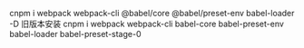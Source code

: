 cnpm i webpack webpack-cli @babel/core @babel/preset-env  babel-loader -D 
旧版本安装
cnpm i webpack webpack-cli babel-core babel-preset-env babel-loader babel-preset-stage-0